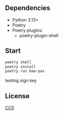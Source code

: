 ## Dependencies
- Python 3.13+
- Poetry
- Poetry plugins:
  - poetry-plugin-shell

## Start
```bash
poetry shell
poetry install
poetry run kma-pas
```

testing  sign key

## License
[CC0](./LICENSE)
